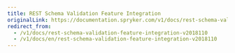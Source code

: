 ```yaml
---
title: REST Schema Validation Feature Integration
originalLink: https://documentation.spryker.com/v1/docs/rest-schema-validation-feature-integration-v2018110
redirect_from:
  - /v1/docs/rest-schema-validation-feature-integration-v2018110
  - /v1/docs/en/rest-schema-validation-feature-integration-v2018110
---
```



